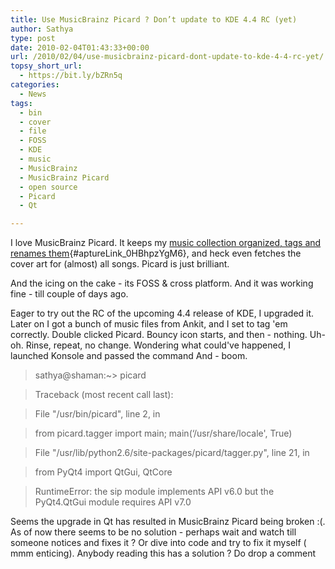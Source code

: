 ```yaml
---
title: Use MusicBrainz Picard ? Don’t update to KDE 4.4 RC (yet)
author: Sathya
type: post
date: 2010-02-04T01:43:33+00:00
url: /2010/02/04/use-musicbrainz-picard-dont-update-to-kde-4-4-rc-yet/
topsy_short_url:
  - https://bit.ly/bZRn5q
categories:
  - News
tags:
  - bin
  - cover
  - file
  - FOSS
  - KDE
  - music
  - MusicBrainz
  - MusicBrainz Picard
  - open source
  - Picard
  - Qt

---
```

I love MusicBrainz Picard. It keeps my [music collection organized, tags and renames them][1]{#aptureLink_0HBhpzYgM6}, and heck even fetches the cover art for (almost) all songs. Picard is just brilliant.

And the icing on the cake - its FOSS & cross platform. And it was working fine - till couple of days ago.
  
<!--more-->

Eager to try out the RC of the upcoming 4.4 release of KDE, I upgraded it. Later on I got a bunch of music files from Ankit, and I set to tag 'em correctly. Double clicked Picard. Bouncy icon starts, and then - nothing. Uh-oh. Rinse, repeat, no change. Wondering what could've happened, I launched Konsole and passed the command And - boom.

> sathya@shaman:~> picard
  
> Traceback (most recent call last):
  
> File "/usr/bin/picard", line 2, in
  
> from picard.tagger import main; main(&#8216;/usr/share/locale', True)
  
> File "/usr/lib/python2.6/site-packages/picard/tagger.py", line 21, in
  
> from PyQt4 import QtGui, QtCore
  
> RuntimeError: the sip module implements API v6.0 but the PyQt4.QtGui module requires API v7.0

Seems the upgrade in Qt has resulted in MusicBrainz Picard being broken :(. As of now there seems to be no solution - perhaps wait and watch till someone notices and fixes it ? Or dive into code and try to fix it myself ( mmm enticing). Anybody reading this has a solution ? Do drop a comment

 [1]: https://sathyabh.at/2008/07/27/how-organise-and-tag-music-mp3-files-automatically-using-musicbrainz-picard-tagger/
